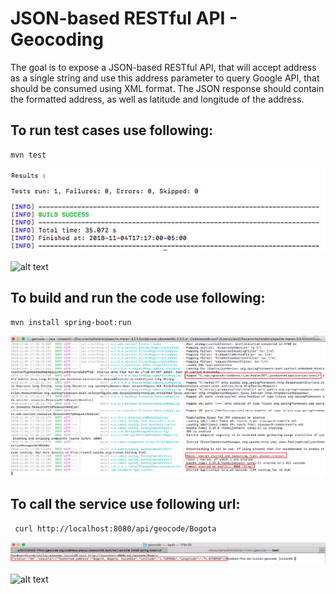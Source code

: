 #  JSON-based RESTful API - Geocoding

The goal is to expose a JSON-based RESTful API, that will accept address as a single string and use this address parameter to query Google API, that should be consumed using XML format. The JSON response should contain the formatted address, as well as latitude and longitude of the address.

## To run test cases use following:
 
 ```
 mvn test
```
![alt text](https://github.com/julianpicon/geocode/blob/master/screenshots/mvn%20test.png)

![alt text](https://github.com/julianpicon/geocode/blob/master/screenshots/UnitTests.gif?raw=true)

## To build and run the code use following:
  
```
mvn install spring-boot:run
```
![alt text](https://github.com/julianpicon/geocode/blob/master/screenshots/mvn%20run.png)

## To call the service use following url:
 
```
 curl http://localhost:8080/api/geocode/Bogota
```
![alt text](https://github.com/julianpicon/geocode/blob/master/screenshots/test.png?raw=true) 

![alt text](https://github.com/julianpicon/geocode/blob/master/screenshots/MicroService.gif?raw=true) 
 

